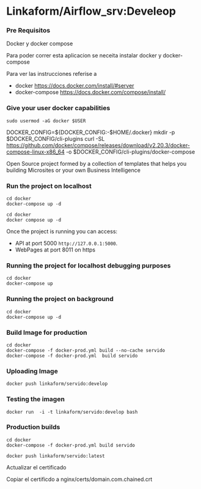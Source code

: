 # Linkaform/Airflow_srv:Develeop


### Pre Requisitos
Docker y docker compose

Para poder correr esta aplicacion se neceita instalar docker y docker-compose

Para ver las instrucciones referise a 

- docker 
  https://docs.docker.com/install/#server
- docker-compose
  https://docs.docker.com/compose/install/

### Give your user docker capabilities

```
sudo usermod -aG docker $USER

```




DOCKER_CONFIG=${DOCKER_CONFIG:-$HOME/.docker}
mkdir -p $DOCKER_CONFIG/cli-plugins
curl -SL https://github.com/docker/compose/releases/download/v2.20.3/docker-compose-linux-x86_64 -o $DOCKER_CONFIG/cli-plugins/docker-compose

Open Source project formed by a collection of templates that helps you building Microsites or your own Business Intelligence

### Run the project on localhost

```
cd docker
docker-compose up -d
```
```
cd docker
docker compose up -d
```

Once the project is running you can access:
- API at port 5000 `http://127.0.0.1:5000`.
- WebPages at port 8011 on https


### Running the project for localhost debugging purposes

```
cd docker
docker-compose up
```

### Running the project on background

```
cd docker
docker-compose up -d
```


### Build Image for production

```
cd docker
docker-compose -f docker-prod.yml build --no-cache servido
docker-compose -f docker-prod.yml  build servido
```

### Uploading Image

```
docker push linkaform/servido:develop
```

### Testing the imagen

```
docker run  -i -t linkaform/servido:develop bash
```



### Production builds

```
cd docker
docker-compose -f docker-prod.yml build servido
```

```
docker push linkaform/servido:latest
```


Actualizar el certificado

Copiar el certificdo a nginx/certs/domain.com.chained.crt

